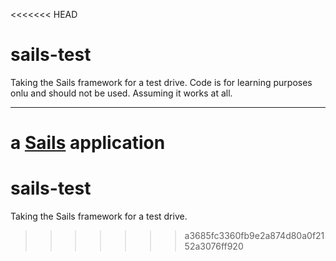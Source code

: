 <<<<<<< HEAD
# sails-test

Taking the Sails framework for a test drive. Code is for learning purposes onlu and
should not be used. Assuming it works at all.

----

a [Sails](http://sailsjs.org) application
=======
sails-test
==========

Taking the Sails framework for a test drive.
>>>>>>> a3685fc3360fb9e2a874d80a0f2152a3076ff920

